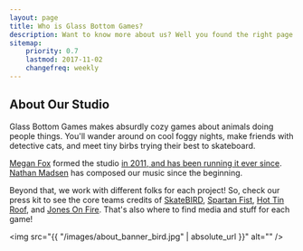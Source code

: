 ```yaml
---
layout: page
title: Who is Glass Bottom Games?
description: Want to know more about us? Well you found the right page!
sitemap:
    priority: 0.7
    lastmod: 2017-11-02
    changefreq: weekly
---
```

## About Our Studio

Glass Bottom Games makes absurdly cozy games about animals doing people things. You'll wander around on cool foggy nights, make friends with detective cats, and meet tiny birbs trying their best to skateboard.

<a href="https://twitter.com/glassbottommeg">Megan Fox</a> formed the studio <a href="https://glassbottomgames.com/press/index.php">in 2011, and has been running it ever since</a>. <a href="https://twitter.com/madsenstudios">Nathan Madsen</a> has composed our music since the beginning.

Beyond that, we work with different folks for each project! So, check our press kit to see the core teams credits of <a href="https://glassbottomgames.com/press/sheet.php?p=skatebird">SkateBIRD</a>, <a href="https://glassbottomgames.com/press/sheet.php?p=spartan_fist">Spartan Fist</a>, <a href="https://glassbottomgames.com/press/sheet.php?p=hot_tin_roof">Hot Tin Roof</a>, and <a href="https://glassbottomgames.com/press/sheet.php?p=jones_on_fire">Jones On Fire</a>. That's also where to find media and stuff for each game!

<span class="image fit"><img src="{{ "/images/about_banner_bird.jpg" | absolute_url }}" alt="" /></span>